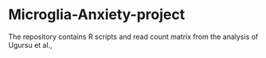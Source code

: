 # Microglia-Anxiety-project
The repository contains R scripts and read count matrix from the analysis of Ugursu et al.,
